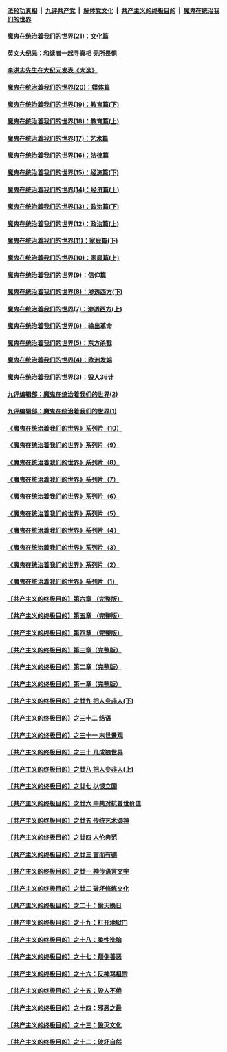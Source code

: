 

####  [法轮功真相](../../../../basic/blob/master/README.md?t=01192031) &nbsp;|&nbsp; [九评共产党](../../../../9ping.md/blob/master/README.md?t=01192031) &nbsp;|&nbsp; [解体党文化](../../../../jtdwh.md/blob/master/README.md?t=01192031)  &nbsp;|&nbsp; [共产主义的终极目的](../../../../gczydzjmd.md/blob/master/README.md?t=01192031) &nbsp;|&nbsp; [魔鬼在统治我们的世界](../../../../mgztzwmdsj.md/blob/master/README.md?t=01192031) 

#### [魔鬼在统治着我们的世界(21)：文化篇](../pages/nsc422/n10597706.md?t=01192031) 

#### [英文大纪元：和读者一起寻真相 无所畏惧](../pages/nsc422/n12542027.md?t=01192031) 

#### [李洪志先生在大纪元发表《大选》](../pages/nsc422/n12534746.md?t=01192031) 

#### [魔鬼在统治着我们的世界(20)：媒体篇](../pages/nsc422/n10586579.md?t=01192031) 

#### [魔鬼在统治着我们的世界(19)：教育篇(下)](../pages/nsc422/n10564808.md?t=01192031) 

#### [魔鬼在统治着我们的世界(18)：教育篇(上)](../pages/nsc422/n10526970.md?t=01192031) 

#### [魔鬼在统治着我们的世界(17)：艺术篇](../pages/nsc422/n10499093.md?t=01192031) 

#### [魔鬼在统治着我们的世界(16)：法律篇](../pages/nsc422/n10485969.md?t=01192031) 

#### [魔鬼在统治着我们的世界(15)：经济篇(下)](../pages/nsc422/n10469975.md?t=01192031) 

#### [魔鬼在统治着我们的世界(14)：经济篇(上)](../pages/nsc422/n10457370.md?t=01192031) 

#### [魔鬼在统治着我们的世界(13)：政治篇(下)](../pages/nsc422/n10448270.md?t=01192031) 

#### [魔鬼在统治着我们的世界(12)：政治篇(上)](../pages/nsc422/n10444576.md?t=01192031) 

#### [魔鬼在统治着我们的世界(11)：家庭篇(下)](../pages/nsc422/n10440961.md?t=01192031) 

#### [魔鬼在统治着我们的世界(10)：家庭篇(上)](../pages/nsc422/n10435448.md?t=01192031) 

#### [魔鬼在统治着我们的世界(9)：信仰篇](../pages/nsc422/n10432159.md?t=01192031) 

#### [魔鬼在统治着我们的世界(8)：渗透西方(下)](../pages/nsc422/n10429603.md?t=01192031) 

#### [魔鬼在统治着我们的世界(7)：渗透西方(上)](../pages/nsc422/n10426013.md?t=01192031) 

#### [魔鬼在统治着我们的世界(6)：输出革命](../pages/nsc422/n10421536.md?t=01192031) 

#### [魔鬼在统治着我们的世界(5)：东方杀戮](../pages/nsc422/n10417707.md?t=01192031) 

#### [魔鬼在统治着我们的世界(4)：欧洲发端](../pages/nsc422/n10414890.md?t=01192031) 

#### [魔鬼在统治着我们的世界(3)：毁人36计](../pages/nsc422/n10411583.md?t=01192031) 

#### [九评编辑部：魔鬼在统治着我们的世界(2)](../pages/nsc422/n10410036.md?t=01192031) 

#### [九评编辑部：魔鬼在统治着我们的世界(1)](../pages/nsc422/n10406825.md?t=01192031) 

#### [《魔鬼在统治着我们的世界》系列片（10）](../pages/nsc422/n12292670.md?t=01192031) 

#### [《魔鬼在统治着我们的世界》系列片（9）](../pages/nsc422/n12290859.md?t=01192031) 

#### [《魔鬼在统治着我们的世界》系列片（8）](../pages/nsc422/n12287445.md?t=01192031) 

#### [《魔鬼在统治着我们的世界》系列片（7）](../pages/nsc422/n12283425.md?t=01192031) 

#### [《魔鬼在统治着我们的世界》系列片（6）](../pages/nsc422/n12282314.md?t=01192031) 

#### [《魔鬼在统治着我们的世界》系列片（5）](../pages/nsc422/n12281419.md?t=01192031) 

#### [《魔鬼在统治着我们的世界》系列片（4）](../pages/nsc422/n12274024.md?t=01192031) 

#### [《魔鬼在统治着我们的世界》系列片（3）](../pages/nsc422/n12271322.md?t=01192031) 

#### [《魔鬼在统治着我们的世界》系列片（2）](../pages/nsc422/n12269049.md?t=01192031) 

#### [《魔鬼在统治着我们的世界》系列片（1）](../pages/nsc422/n12267575.md?t=01192031) 

#### [【共产主义的终极目的】第六章 （完整版）](../pages/nsc422/n11428913.md?t=01192031) 

#### [【共产主义的终极目的】第五章 （完整版）](../pages/nsc422/n11428912.md?t=01192031) 

#### [【共产主义的终极目的】第四章 （完整版）](../pages/nsc422/n11428907.md?t=01192031) 

#### [【共产主义的终极目的】第三章（完整版）](../pages/nsc422/n11428848.md?t=01192031) 

#### [【共产主义的终极目的】第二章（完整版）](../pages/nsc422/n11428831.md?t=01192031) 

#### [【共产主义的终极目的】第一章（完整版）](../pages/nsc422/n11417651.md?t=01192031) 

#### [【共产主义的终极目的】之廿九 把人变非人(下)](../pages/nsc422/n11344140.md?t=01192031) 

#### [【共产主义的终极目的】之三十二 结语](../pages/nsc422/n11360535.md?t=01192031) 

#### [【共产主义的终极目的】之三十一 末世景观](../pages/nsc422/n11351129.md?t=01192031) 

#### [【共产主义的终极目的】之三十 几成狼世界](../pages/nsc422/n11348280.md?t=01192031) 

#### [【共产主义的终极目的】之廿八 把人变非人(上)](../pages/nsc422/n11340492.md?t=01192031) 

#### [【共产主义的终极目的】之廿七 以恨立国](../pages/nsc422/n11336944.md?t=01192031) 

#### [【共产主义的终极目的】之廿六 中共对抗普世价值](../pages/nsc422/n11324785.md?t=01192031) 

#### [【共产主义的终极目的】之廿五 传统艺术颂神](../pages/nsc422/n11296396.md?t=01192031) 

#### [【共产主义的终极目的】之廿四 人伦典范](../pages/nsc422/n11296397.md?t=01192031) 

#### [【共产主义的终极目的】之廿三 富而有德](../pages/nsc422/n11283598.md?t=01192031) 

#### [【共产主义的终极目的】之廿一 神传语言文字](../pages/nsc422/n11263265.md?t=01192031) 

#### [【共产主义的终极目的】之廿二 破坏修炼文化](../pages/nsc422/n11245728.md?t=01192031) 

#### [【共产主义的终极目的】之二十：偷天换日](../pages/nsc422/n11238846.md?t=01192031) 

#### [【共产主义的终极目的】之十九：打开地狱门](../pages/nsc422/n11206376.md?t=01192031) 

#### [【共产主义的终极目的】之十八：柔性洗脑](../pages/nsc422/n11199994.md?t=01192031) 

#### [【共产主义的终极目的】之十七：颠倒善恶](../pages/nsc422/n11179782.md?t=01192031) 

#### [【共产主义的终极目的】之十六：反神骂祖宗](../pages/nsc422/n11166798.md?t=01192031) 

#### [【共产主义的终极目的】之十五：毁人不倦](../pages/nsc422/n11166792.md?t=01192031) 

#### [【共产主义的终极目的】之十四：邪恶之最](../pages/nsc422/n11150249.md?t=01192031) 

#### [【共产主义的终极目的】之十三：毁灭文化](../pages/nsc422/n11135227.md?t=01192031) 

#### [【共产主义的终极目的】之十二：破坏自然](../pages/nsc422/n11135214.md?t=01192031) 

